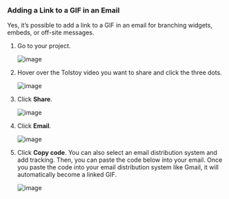 ### Adding a Link to a GIF in an Email

Yes, it’s possible to add a link to a GIF in an email for branching widgets, embeds, or off-site messages.

1. Go to your project.

   ![image](https://github.com/user-attachments/assets/225eafa3-395d-44f5-99dc-95b9dafd3cc8)

2. Hover over the Tolstoy video you want to share and click the three dots.

   ![image](https://github.com/user-attachments/assets/077975d0-abd8-4690-bf61-521e035d4efb)

3. Click **Share**.

   ![image](https://github.com/user-attachments/assets/4b6d4e6c-2e2b-433b-95e4-e052b58857aa)

4. Click **Email**.

   ![image](https://github.com/user-attachments/assets/523cd25a-7d25-45ee-8789-50ceaa736c0f)

5. Click **Copy code**. You can also select an email distribution system and add tracking. Then, you can paste the code below into your email. Once you paste the code into your email distribution system like Gmail, it will automatically become a linked GIF.

   ![image](https://github.com/user-attachments/assets/7c0aef80-5f24-47ea-b547-5a5bcda595cf)